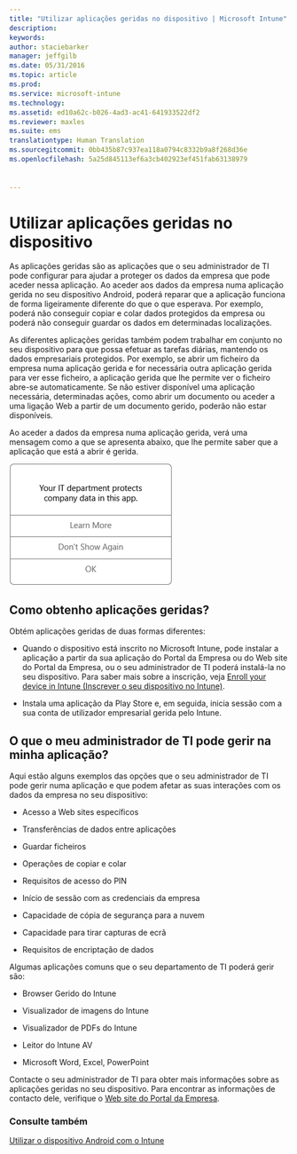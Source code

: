 ```yaml
---
title: "Utilizar aplicações geridas no dispositivo | Microsoft Intune"
description: 
keywords: 
author: staciebarker
manager: jeffgilb
ms.date: 05/31/2016
ms.topic: article
ms.prod: 
ms.service: microsoft-intune
ms.technology: 
ms.assetid: ed10a62c-b026-4ad3-ac41-641933522df2
ms.reviewer: maxles
ms.suite: ems
translationtype: Human Translation
ms.sourcegitcommit: 0bb435b87c937ea118a0794c8332b9a8f268d36e
ms.openlocfilehash: 5a25d845113ef6a3cb402923ef451fab63138979


---
```



# Utilizar aplicações geridas no dispositivo

As aplicações geridas são as aplicações que o seu administrador de TI pode configurar para ajudar a proteger os dados da empresa que pode aceder nessa aplicação. Ao aceder aos dados da empresa numa aplicação gerida no seu dispositivo Android, poderá reparar que a aplicação funciona de forma ligeiramente diferente do que o que esperava. Por exemplo, poderá não conseguir copiar e colar dados protegidos da empresa ou poderá não conseguir guardar os dados em determinadas localizações.

As diferentes aplicações geridas também podem trabalhar em conjunto no seu dispositivo para que possa efetuar as tarefas diárias, mantendo os dados empresariais protegidos. Por exemplo, se abrir um ficheiro da empresa numa aplicação gerida e for necessária outra aplicação gerida para ver esse ficheiro, a aplicação gerida que lhe permite ver o ficheiro abre-se automaticamente. Se não estiver disponível uma aplicação necessária, determinadas ações, como abrir um documento ou aceder a uma ligação Web a partir de um documento gerido, poderão não estar disponíveis.

Ao aceder a dados da empresa numa aplicação gerida, verá uma mensagem como a que se apresenta abaixo, que lhe permite saber que a aplicação que está a abrir é gerida.

![open-managed-apps-message](./media/managed-apps-message.png)

## Como obtenho aplicações geridas?
Obtém aplicações geridas de duas formas diferentes:

-   Quando o dispositivo está inscrito no Microsoft Intune, pode instalar a aplicação a partir da sua aplicação do Portal da Empresa ou do Web site do Portal da Empresa, ou o seu administrador de TI poderá instalá-la no seu dispositivo. Para saber mais sobre a inscrição, veja [Enroll your device in Intune (Inscrever o seu dispositivo no Intune)](enroll-your-device-in-Intune-android.md).

-   Instala uma aplicação da Play Store e, em seguida, inicia sessão com a sua conta de utilizador empresarial gerida pelo Intune.

## O que o meu administrador de TI pode gerir na minha aplicação?
Aqui estão alguns exemplos das opções que o seu administrador de TI pode gerir numa aplicação e que podem afetar as suas interações com os dados da empresa no seu dispositivo:

-   Acesso a Web sites específicos

-   Transferências de dados entre aplicações

-   Guardar ficheiros

-   Operações de copiar e colar

-   Requisitos de acesso do PIN

-   Início de sessão com as credenciais da empresa

-   Capacidade de cópia de segurança para a nuvem

-   Capacidade para tirar capturas de ecrã

-   Requisitos de encriptação de dados

Algumas aplicações comuns que o seu departamento de TI poderá gerir são:

-   Browser Gerido do Intune

-   Visualizador de imagens do Intune

-   Visualizador de PDFs do Intune

-   Leitor do Intune AV

-   Microsoft Word, Excel, PowerPoint

Contacte o seu administrador de TI para obter mais informações sobre as aplicações geridas no seu dispositivo. Para encontrar as informações de contacto dele, verifique o [Web site do Portal da Empresa](http://portal.manage.microsoft.com).


### Consulte também
[Utilizar o dispositivo Android com o Intune](using-your-android-device-with-intune.md)


<!--HONumber=Jun16_HO4-->


